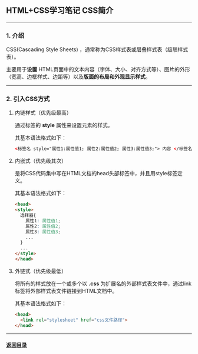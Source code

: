 ## HTML+CSS学习笔记 CSS简介

---

### 1. 介绍

CSS(Cascading Style Sheets)  ，通常称为CSS样式表或层叠样式表（级联样式表）。

主要用于**设置** HTML页面中的文本内容（字体、大小、对齐方式等）、图片的外形（宽高、边框样式、边距等）以及**版面的布局和外观显示样式**。



---

### 2. 引入CSS方式

1. 内链样式（优先级最高）

   通过标签的 **style** 属性来设置元素的样式。

   其基本语法格式如下：

   ```html
   <标签名 style="属性1:属性值1; 属性2:属性值2; 属性3:属性值3;"> 内容 </标签名>
   ```

2. 内嵌式（优先级其次）

   是将CSS代码集中写在HTML文档的head头部标签中，并且用style标签定义。

   其基本语法格式如下：

   ```html
   <head>
   <style>
     选择器{ 
       属性1: 属性值1;
       属性2: 属性值2; 
       属性3: 属性值3;
       ...
     }
     ...
   </style>
   </head>
   ```

3. 外链式（优先级最低）

   将所有的样式放在一个或多个以 **.css** 为扩展名的外部样式表文件中，通过link标签将外部样式表文件链接到HTML文档中。

   其基本语法格式如下：

   ```html
   <head>
     <link rel="stylesheet" href="css文件路径">
   </head>
   ```

   



---

#### [返回目录](./)

